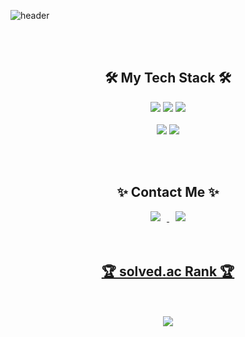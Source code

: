 ![header](https://capsule-render.vercel.app/api?type=wave&color=gradient&height=300&section=header&text=GrittyCode&fontSize=80)  


<br></br>

<h2 align="center"><b>🛠 My Tech Stack 🛠</b></h2>
<div align=center> 
   <img src="https://img.shields.io/badge/c++-00599C?style=for-the-badge&logo=c%2B%2B&logoColor=white">
  <img src="https://img.shields.io/badge/python-3776AB?style=for-the-badge&logo=python&logoColor=white"> 
  <img src="https://img.shields.io/badge/mysql-4479A1?style=for-the-badge&logo=mysql&logoColor=white">  
  <br></br>
  <img src="https://img.shields.io/badge/csharp-239120?style=for-the-badge&logo=csharp&logoColor=white">
  <img src="https://img.shields.io/badge/unity-000000?style=for-the-badge&logo=unity&logoColor=white">
</div>

<br></br>
<h2 align="center"><b>✨ Contact Me ✨</b></h2>
<div align=center>
   </a> <a href="mailto:kanghan9830@gmail.com">
<img
src="https://img.shields.io/badge/Gmail-d14836?style=flat-square&logo=Gmail&logoColor=white&link=mailto:kanghan9830@gmail.com"
style="height : auto; margin-left : 10px; margin-right : 10px;"/>
</a> <a href="https://www.instagram.com/kangjoohan01/?hl=ko">
<img
src="http://img.shields.io/badge/-Instagram-black?style=flat&logo=Instagram&link=https://instagram.com/fivepxint/"
style="height : auto; margin-left : 10px; margin-right : 10px;"/>
</div>
<br></br>
<h2 align="center"><b>🏆️ solved.ac Rank 🏆️</b></h2>
<br></br>
<div align=center>
<img align='' src="http://mazassumnida.wtf/api/v2/generate_badge?boj=grittyz">
</div>
  
  
<!--
**GrittyCode/GrittyCode** is a ✨ _special_ ✨ repository because its `README.md` (this file) appears on your GitHub profile.

Here are some ideas to get you started:

- 🔭 I’m currently working on ...
- 🌱 I’m currently learning ...
- 👯 I’m looking to collaborate on ...
- 🤔 I’m looking for help with ...
- 💬 Ask me about ...
- 📫 How to reach me: ...
- 😄 Pronouns: ...
- ⚡ Fun fact: ...
-->
